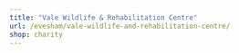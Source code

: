 ```yaml
---
title: "Vale Wildlife & Rehabilitation Centre"
url: /evesham/vale-wildlife-and-rehabilitation-centre/
shop: charity
---
```

